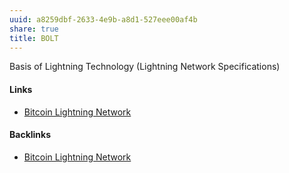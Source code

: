 ```yaml
---
uuid: a8259dbf-2633-4e9b-a8d1-527eee00af4b
share: true
title: BOLT
---
```

Basis of Lightning Technology (Lightning Network Specifications)


#### Links

* [Bitcoin Lightning Network](../75afb5eb-509b-4f13-8c36-39e20b9153f6)

#### Backlinks

* [Bitcoin Lightning Network](/75afb5eb-509b-4f13-8c36-39e20b9153f6)